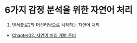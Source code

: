 # 6가지 감정 분석을 위한 자연어 처리
1. 텐서플로2와 머신러닝으로 시작하는 자연어 처리
- [Chapter02. 자연어 처리 개발 준비](https://gabang2.notion.site/Chapter-02-270fa2fde68b40bfb4add7a88be7f6aa)
